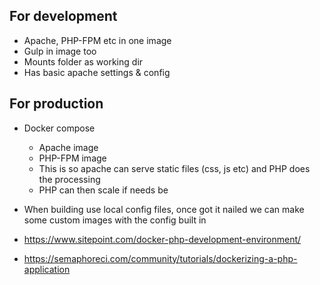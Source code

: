 ## For development

- Apache, PHP-FPM etc in one image
- Gulp in image too
- Mounts folder as working dir
- Has basic apache settings & config


## For production

- Docker compose
  - Apache image
  - PHP-FPM image
  - This is so apache can serve static files (css, js etc) and PHP does the processing
  - PHP can then scale if needs be
- When building use local config files, once got it nailed we can make some custom images with the config built in

- https://www.sitepoint.com/docker-php-development-environment/
- https://semaphoreci.com/community/tutorials/dockerizing-a-php-application
